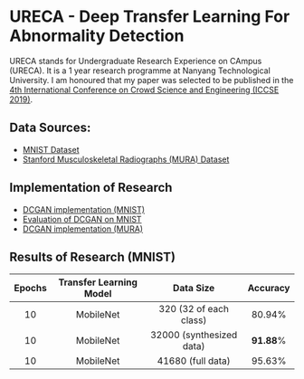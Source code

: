 # URECA - Deep Transfer Learning For Abnormality Detection

URECA stands for Undergraduate Research Experience on CAmpus (URECA). It is a 1 year research programme at Nanyang Technological University. I am honoured that my paper was selected to be published in the [4th International Conference on Crowd Science and Engineering (ICCSE 2019)](http://iccse2019.crowdscience.org/).

## Data Sources:
- [MNIST Dataset](http://yann.lecun.com/exdb/mnist/)
- [Stanford Musculoskeletal Radiographs (MURA)  Dataset](https://stanfordmlgroup.github.io/competitions/mura/)

## Implementation of Research
- [DCGAN implementation (MNIST)](https://www.kaggle.com/joashjw/conditional-dcgan-cnn-using-32-images#GAN)
- [Evaluation of DCGAN on MNIST](https://github.com/Joash-JW/URECA/blob/master/transfer-learning-with-mobilenet.ipynb)
- [DCGAN implementation (MURA)](https://github.com/Joash-JW/URECA/blob/master/dcgan.ipynb)

## Results of Research (MNIST)
| Epochs | Transfer Learning Model | Data Size | Accuracy |
|:---:|:---:|:---:|:---:|
| $10$ | MobileNet | $320$ (32 of each class) | $80.94$% |
| $10$ | MobileNet | $32000$ (synthesized data) | **$91.88$**% |
| $10$ | MobileNet | $41680$ (full data) | $95.63$% |
